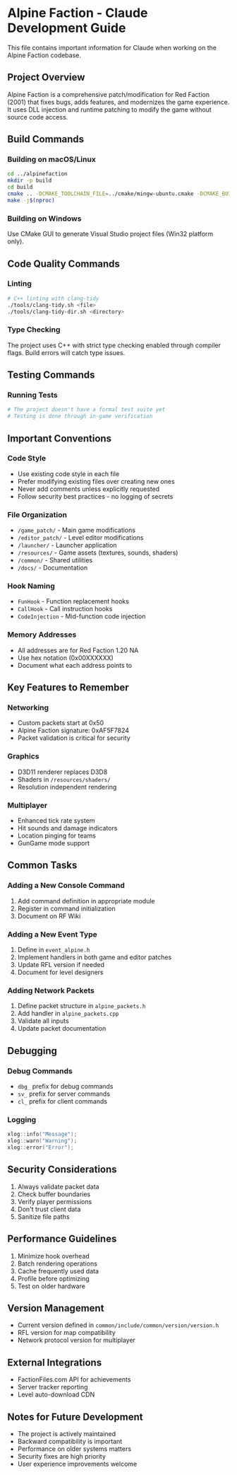# Alpine Faction - Claude Development Guide

This file contains important information for Claude when working on the Alpine Faction codebase.

## Project Overview

Alpine Faction is a comprehensive patch/modification for Red Faction (2001) that fixes bugs, adds features, and modernizes the game experience. It uses DLL injection and runtime patching to modify the game without source code access.

## Build Commands

### Building on macOS/Linux
```bash
cd ../alpinefaction
mkdir -p build
cd build
cmake .. -DCMAKE_TOOLCHAIN_FILE=../cmake/mingw-ubuntu.cmake -DCMAKE_BUILD_TYPE=Release
make -j$(nproc)
```

### Building on Windows
Use CMake GUI to generate Visual Studio project files (Win32 platform only).

## Code Quality Commands

### Linting
```bash
# C++ linting with clang-tidy
./tools/clang-tidy.sh <file>
./tools/clang-tidy-dir.sh <directory>
```

### Type Checking
The project uses C++ with strict type checking enabled through compiler flags. Build errors will catch type issues.

## Testing Commands

### Running Tests
```bash
# The project doesn't have a formal test suite yet
# Testing is done through in-game verification
```

## Important Conventions

### Code Style
- Use existing code style in each file
- Prefer modifying existing files over creating new ones
- Never add comments unless explicitly requested
- Follow security best practices - no logging of secrets

### File Organization
- `/game_patch/` - Main game modifications
- `/editor_patch/` - Level editor modifications
- `/launcher/` - Launcher application
- `/resources/` - Game assets (textures, sounds, shaders)
- `/common/` - Shared utilities
- `/docs/` - Documentation

### Hook Naming
- `FunHook` - Function replacement hooks
- `CallHook` - Call instruction hooks
- `CodeInjection` - Mid-function code injection

### Memory Addresses
- All addresses are for Red Faction 1.20 NA
- Use hex notation (0x00XXXXXX)
- Document what each address points to

## Key Features to Remember

### Networking
- Custom packets start at 0x50
- Alpine Faction signature: 0xAF5F7824
- Packet validation is critical for security

### Graphics
- D3D11 renderer replaces D3D8
- Shaders in `/resources/shaders/`
- Resolution independent rendering

### Multiplayer
- Enhanced tick rate system
- Hit sounds and damage indicators
- Location pinging for teams
- GunGame mode support

## Common Tasks

### Adding a New Console Command
1. Add command definition in appropriate module
2. Register in command initialization
3. Document on RF Wiki

### Adding a New Event Type
1. Define in `event_alpine.h`
2. Implement handlers in both game and editor patches
3. Update RFL version if needed
4. Document for level designers

### Adding Network Packets
1. Define packet structure in `alpine_packets.h`
2. Add handler in `alpine_packets.cpp`
3. Validate all inputs
4. Update packet documentation

## Debugging

### Debug Commands
- `dbg_` prefix for debug commands
- `sv_` prefix for server commands
- `cl_` prefix for client commands

### Logging
```cpp
xlog::info("Message");
xlog::warn("Warning");
xlog::error("Error");
```

## Security Considerations

1. Always validate packet data
2. Check buffer boundaries
3. Verify player permissions
4. Don't trust client data
5. Sanitize file paths

## Performance Guidelines

1. Minimize hook overhead
2. Batch rendering operations
3. Cache frequently used data
4. Profile before optimizing
5. Test on older hardware

## Version Management

- Current version defined in `common/include/common/version/version.h`
- RFL version for map compatibility
- Network protocol version for multiplayer

## External Integrations

- FactionFiles.com API for achievements
- Server tracker reporting
- Level auto-download CDN

## Notes for Future Development

- The project is actively maintained
- Backward compatibility is important
- Performance on older systems matters
- Security fixes are high priority
- User experience improvements welcome